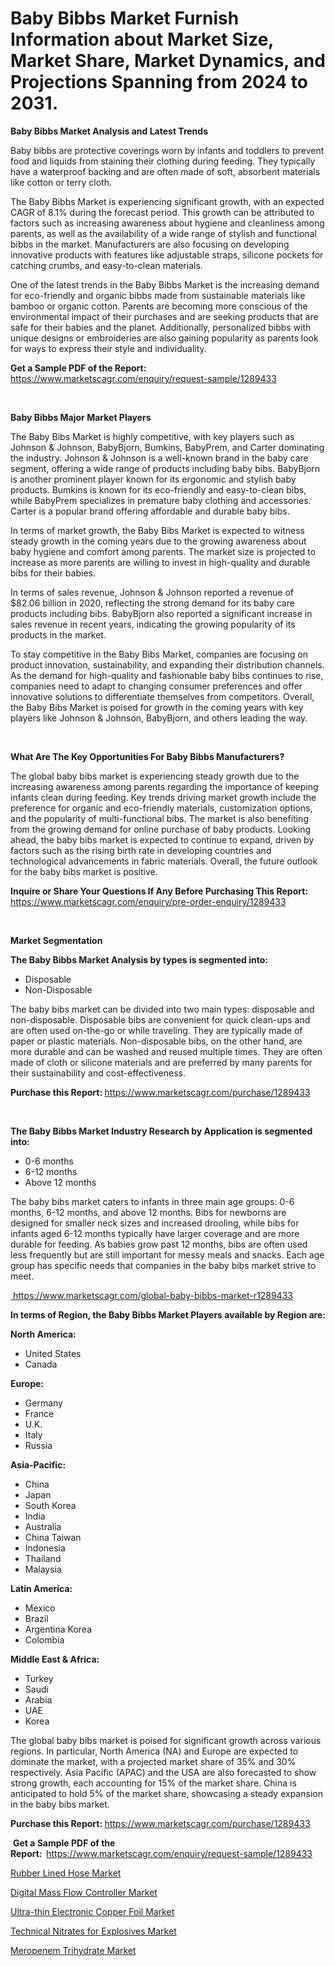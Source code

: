 <p><h1>Baby Bibbs Market Furnish Information about Market Size, Market Share, Market Dynamics, and Projections Spanning from 2024 to 2031.</h1></p><p><strong>Baby Bibbs Market Analysis and Latest Trends</strong></p>
<p><p>Baby bibbs are protective coverings worn by infants and toddlers to prevent food and liquids from staining their clothing during feeding. They typically have a waterproof backing and are often made of soft, absorbent materials like cotton or terry cloth.</p><p>The Baby Bibbs Market is experiencing significant growth, with an expected CAGR of 8.1% during the forecast period. This growth can be attributed to factors such as increasing awareness about hygiene and cleanliness among parents, as well as the availability of a wide range of stylish and functional bibbs in the market. Manufacturers are also focusing on developing innovative products with features like adjustable straps, silicone pockets for catching crumbs, and easy-to-clean materials.</p><p>One of the latest trends in the Baby Bibbs Market is the increasing demand for eco-friendly and organic bibbs made from sustainable materials like bamboo or organic cotton. Parents are becoming more conscious of the environmental impact of their purchases and are seeking products that are safe for their babies and the planet. Additionally, personalized bibbs with unique designs or embroideries are also gaining popularity as parents look for ways to express their style and individuality.</p></p>
<p><strong>Get a Sample PDF of the Report:&nbsp;</strong> <a href="https://www.marketscagr.com/enquiry/request-sample/1289433">https://www.marketscagr.com/enquiry/request-sample/1289433</a></p>
<p>&nbsp;</p>
<p><strong>Baby Bibbs Major Market Players</strong></p>
<p><p>The Baby Bibs Market is highly competitive, with key players such as Johnson & Johnson, BabyBjorn, Bumkins, BabyPrem, and Carter dominating the industry. Johnson & Johnson is a well-known brand in the baby care segment, offering a wide range of products including baby bibs. BabyBjorn is another prominent player known for its ergonomic and stylish baby products. Bumkins is known for its eco-friendly and easy-to-clean bibs, while BabyPrem specializes in premature baby clothing and accessories. Carter is a popular brand offering affordable and durable baby bibs.</p><p>In terms of market growth, the Baby Bibs Market is expected to witness steady growth in the coming years due to the growing awareness about baby hygiene and comfort among parents. The market size is projected to increase as more parents are willing to invest in high-quality and durable bibs for their babies.</p><p>In terms of sales revenue, Johnson & Johnson reported a revenue of $82.06 billion in 2020, reflecting the strong demand for its baby care products including bibs. BabyBjorn also reported a significant increase in sales revenue in recent years, indicating the growing popularity of its products in the market.</p><p>To stay competitive in the Baby Bibs Market, companies are focusing on product innovation, sustainability, and expanding their distribution channels. As the demand for high-quality and fashionable baby bibs continues to rise, companies need to adapt to changing consumer preferences and offer innovative solutions to differentiate themselves from competitors. Overall, the Baby Bibs Market is poised for growth in the coming years with key players like Johnson & Johnson, BabyBjorn, and others leading the way.</p></p>
<p>&nbsp;</p>
<p><strong>What Are The Key Opportunities For Baby Bibbs Manufacturers?</strong></p>
<p><p>The global baby bibs market is experiencing steady growth due to the increasing awareness among parents regarding the importance of keeping infants clean during feeding. Key trends driving market growth include the preference for organic and eco-friendly materials, customization options, and the popularity of multi-functional bibs. The market is also benefiting from the growing demand for online purchase of baby products. Looking ahead, the baby bibs market is expected to continue to expand, driven by factors such as the rising birth rate in developing countries and technological advancements in fabric materials. Overall, the future outlook for the baby bibs market is positive.</p></p>
<p><strong>Inquire or Share Your Questions If Any Before Purchasing This Report:</strong> <a href="https://www.marketscagr.com/enquiry/pre-order-enquiry/1289433">https://www.marketscagr.com/enquiry/pre-order-enquiry/1289433</a></p>
<p>&nbsp;</p>
<p><strong>Market Segmentation</strong></p>
<p><strong>The Baby Bibbs Market Analysis by types is segmented into:</strong></p>
<p><ul><li>Disposable</li><li>Non-Disposable</li></ul></p>
<p><p>The baby bibs market can be divided into two main types: disposable and non-disposable. Disposable bibs are convenient for quick clean-ups and are often used on-the-go or while traveling. They are typically made of paper or plastic materials. Non-disposable bibs, on the other hand, are more durable and can be washed and reused multiple times. They are often made of cloth or silicone materials and are preferred by many parents for their sustainability and cost-effectiveness.</p></p>
<p><strong>Purchase this Report:&nbsp;</strong><a href="https://www.marketscagr.com/purchase/1289433">https://www.marketscagr.com/purchase/1289433</a></p>
<p>&nbsp;</p>
<p><strong>The Baby Bibbs Market Industry Research by Application is segmented into:</strong></p>
<p><ul><li>0-6 months</li><li>6-12 months</li><li>Above 12 months</li></ul></p>
<p><p>The baby bibs market caters to infants in three main age groups: 0-6 months, 6-12 months, and above 12 months. Bibs for newborns are designed for smaller neck sizes and increased drooling, while bibs for infants aged 6-12 months typically have larger coverage and are more durable for feeding. As babies grow past 12 months, bibs are often used less frequently but are still important for messy meals and snacks. Each age group has specific needs that companies in the baby bibs market strive to meet.</p></p>
<p><a href="https://www.marketscagr.com/global-baby-bibbs-market-r1289433">&nbsp;https://www.marketscagr.com/global-baby-bibbs-market-r1289433</a></p>
<p><strong>In terms of Region, the Baby Bibbs Market Players available by Region are:</strong></p>
<p>
    <p> <strong> North America: </strong>
        <ul>
            <li>United States</li>
            <li>Canada</li>
        </ul>
        </p> 
    <p> <strong> Europe: </strong>
        <ul>
            <li>Germany</li>
            <li>France</li>
            <li>U.K.</li>
            <li>Italy</li>
            <li>Russia</li>
        </ul>
        </p> 
    <p> <strong> Asia-Pacific: </strong>
        <ul>
            <li>China</li>
            <li>Japan</li>
            <li>South Korea</li>
            <li>India</li>
            <li>Australia</li>
            <li>China Taiwan</li>
            <li>Indonesia</li>
            <li>Thailand</li>
            <li>Malaysia</li>
        </ul>
        </p> 
    <p> <strong> Latin America: </strong>
        <ul>
            <li>Mexico</li>
            <li>Brazil</li>
            <li>Argentina Korea</li>
            <li>Colombia</li>
        </ul>
        </p> 
    <p> <strong> Middle East & Africa: </strong>
        <ul>
            <li>Turkey</li>
            <li>Saudi</li>
            <li>Arabia</li>
            <li>UAE</li>
            <li>Korea</li>
        </ul>
    </p>
    </p>
<p><p>The global baby bibs market is poised for significant growth across various regions. In particular, North America (NA) and Europe are expected to dominate the market, with a projected market share of 35% and 30% respectively. Asia Pacific (APAC) and the USA are also forecasted to show strong growth, each accounting for 15% of the market share. China is anticipated to hold 5% of the market share, showcasing a steady expansion in the baby bibs market.</p></p>
<p><strong>Purchase this Report: </strong><a href="https://www.marketscagr.com/purchase/1289433">https://www.marketscagr.com/purchase/1289433</a></p>
<p>&nbsp;<strong>Get a Sample PDF of the Report:&nbsp;&nbsp;</strong><a href="https://www.marketscagr.com/enquiry/request-sample/1289433">https://www.marketscagr.com/enquiry/request-sample/1289433</a></p>
<p><strong></strong></p>
<p><p><a href="https://github.com/EveKerluke2023/Market-Research-Report-List-2/blob/main/rubber-lined-hose-market.md">Rubber Lined Hose Market</a></p><p><a href="https://github.com/angeliabkratze/Market-Research-Report-List-2/blob/main/digital-mass-flow-controller-market.md">Digital Mass Flow Controller Market</a></p><p><a href="https://medium.com/@esmeraldaezzy1561/global-ultra-thin-electronic-copper-foil-market-by-product-type-by-application-by-region-and-62c0c3b82e07">Ultra-thin Electronic Copper Foil Market</a></p><p><a href="https://medium.com/@diane.macle6776/global-technical-nitrates-for-explosives-market-focus-on-product-type-ammonium-nitrate-calcium-fc3bb3810f49">Technical Nitrates for Explosives Market</a></p><p><a href="https://www.linkedin.com/pulse/global-meropenem-trihydrate-market-size-expected-experience-vcgoe">Meropenem Trihydrate Market</a></p></p>